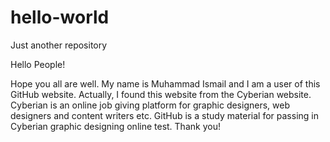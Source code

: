 # hello-world
Just another repository

Hello People!

Hope you all are well.
My name is Muhammad Ismail and I am a user of this GitHub website.
Actually, I found this website from the Cyberian website.
Cyberian is an online job giving platform for graphic designers, web designers and content writers etc.
GitHub is a study material for passing in Cyberian graphic designing online test.
Thank you!
